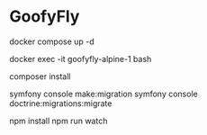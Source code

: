 # GoofyFly

docker compose up -d

docker exec -it goofyfly-alpine-1 bash

composer install

symfony console make:migration
symfony console doctrine:migrations:migrate

npm install
npm run watch
